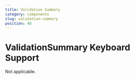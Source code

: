```yaml
---
title: Validation Summary
category: components
slug: validation-summary
position: 48
---
```

# ValidationSummary Keyboard Support

Not applicable.
